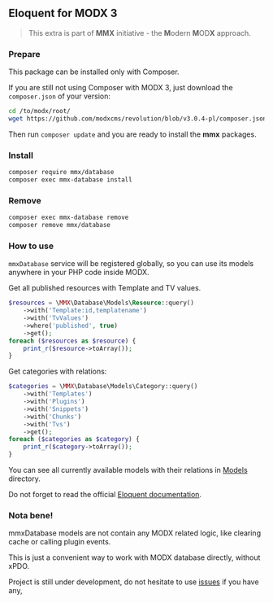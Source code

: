 Eloquent for MODX 3
---

> This extra is part of **MMX** initiative - the **M**odern **M**OD**X** approach.


### Prepare

This package can be installed only with Composer. 

If you are still not using Composer with MODX 3, just download the `composer.json` of your version:
```bash
cd /to/modx/root/
wget https://github.com/modxcms/revolution/blob/v3.0.4-pl/composer.json
```

Then run `composer update` and you are ready to install the **mmx** packages.

### Install

```bash
composer require mmx/database
composer exec mmx-database install
```

### Remove

```bash
composer exec mmx-database remove
composer remove mmx/database
```

### How to use

`mmxDatabase` service will be registered globally, so you can use its models anywhere in your PHP code inside MODX.

Get all published resources with Template and TV values.

```php
$resources = \MMX\Database\Models\Resource::query()
    ->with('Template:id,templatename')
    ->with('TvValues')
    ->where('published', true)
    ->get();
foreach ($resources as $resource) {
    print_r($resource->toArray());
}
```

Get categories with relations:
```php
$categories = \MMX\Database\Models\Category::query()
    ->with('Templates')
    ->with('Plugins')
    ->with('Snippets')
    ->with('Chunks')
    ->with('Tvs')
    ->get();
foreach ($categories as $category) {
    print_r($category->toArray());
}
```

You can see all currently available models with their relations in [Models][1] directory.

Do not forget to read the official [Eloquent documentation][2].

### Nota bene!

mmxDatabase models are not contain any MODX related logic, like clearing cache or calling plugin events.

This is just a convenient way to work with MODX database directly, without xPDO.

Project is still under development, do not hesitate to use [issues][3] if you have any,

[1]: https://github.com/bezumkin/mmx-database/tree/main/core/src/Models
[2]: https://laravel.com/docs/10.x/eloquent
[3]: https://github.com/bezumkin/mmx-database/issues